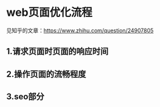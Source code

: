 # web页面优化流程 
见知乎的文章：https://www.zhihu.com/question/24907805
## 1.请求页面时页面的响应时间

## 2.操作页面的流畅程度

## 3.seo部分
